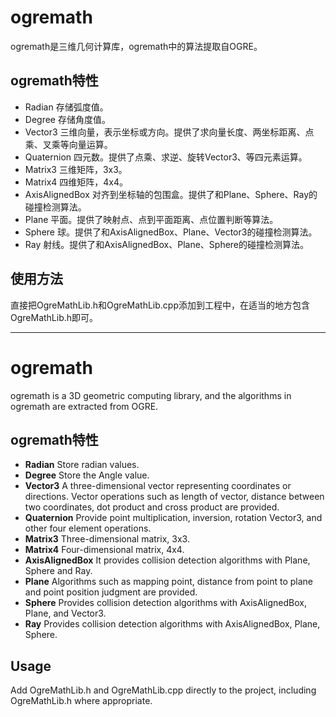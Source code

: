 # ogremath
ogremath是三维几何计算库，ogremath中的算法提取自OGRE。
## ogremath特性
- Radian  存储弧度值。
- Degree 存储角度值。
- Vector3 三维向量，表示坐标或方向。提供了求向量长度、两坐标距离、点乘、叉乘等向量运算。
- Quaternion 四元数。提供了点乘、求逆、旋转Vector3、等四元素运算。
- Matrix3 三维矩阵，3x3。
- Matrix4 四维矩阵，4x4。
- AxisAlignedBox 对齐到坐标轴的包围盒。提供了和Plane、Sphere、Ray的碰撞检测算法。
- Plane 平面。提供了映射点、点到平面距离、点位置判断等算法。
- Sphere 球。提供了和AxisAlignedBox、Plane、Vector3的碰撞检测算法。
- Ray 射线。提供了和AxisAlignedBox、Plane、Sphere的碰撞检测算法。
## 使用方法
直接把OgreMathLib.h和OgreMathLib.cpp添加到工程中，在适当的地方包含OgreMathLib.h即可。


------------


# ogremath
ogremath is a 3D geometric computing library, and the algorithms in ogremath are extracted from OGRE.
## ogremath特性
- **Radian**  Store radian values.
- **Degree** Store the Angle value.
- **Vector3** A three-dimensional vector representing coordinates or directions. Vector operations such as length of vector, distance between two coordinates, dot product and cross product are provided.
- **Quaternion** Provide point multiplication, inversion, rotation Vector3, and other four element operations.
- **Matrix3** Three-dimensional matrix, 3x3.
- **Matrix4** Four-dimensional matrix, 4x4.
- **AxisAlignedBox**  It provides collision detection algorithms with Plane, Sphere and Ray.
- **Plane** Algorithms such as mapping point, distance from point to plane and point position judgment are provided.
- **Sphere** Provides collision detection algorithms with AxisAlignedBox, Plane, and Vector3.
- **Ray** Provides collision detection algorithms with AxisAlignedBox, Plane, Sphere.
## Usage
Add OgreMathLib.h and OgreMathLib.cpp directly to the project, including OgreMathLib.h where appropriate.
